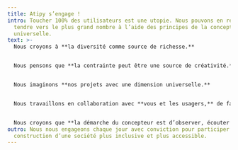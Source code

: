 ```yaml
---
title: Atipy s’engage !
intro: Toucher 100% des utilisateurs est une utopie. Nous pouvons en revanche
  tendre vers le plus grand nombre à l’aide des principes de la conception
  universelle.
text: >-
  Nous croyons à **la diversité comme source de richesse.**


  Nous pensons que **la contrainte peut être une source de créativité.**


  Nous imaginons **nos projets avec une dimension universelle.**


  Nous travaillons en collaboration avec **vous et les usagers,** de façon flexible et bienveillante.


  Nous croyons que **la démarche du concepteur est d’observer, écouter et proposer des idées simples et pratiques.**
outro: Nous nous engageons chaque jour avec conviction pour participer à la
  construction d’une société plus inclusive et plus accessible.
---
```

